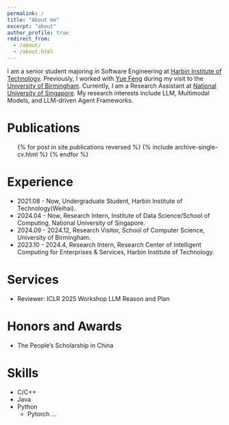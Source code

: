 ```yaml
---
permalink: /
title: "About me"
excerpt: "about"
author_profile: true
redirect_from: 
  - /about/
  - /about.html
---
```


I am a senior student majoring in Software Engineering at [Harbin Institute of Technology](http://en.hit.edu.cn/). Previously, I worked with [Yue Feng](https://fengyue-leah.github.io/) during my visit to the [University of Birmingham](https://www.birmingham.ac.uk/). Currently, I am a Research Assistant at [National University of Singapore](https://www.nus.edu.sg/). My research interests include LLM, Multimodal Models, and LLM-driven Agent Frameworks.

Publications
======
  <ul>{% for post in site.publications reversed %}
    {% include archive-single-cv.html %}
  {% endfor %}</ul>

Experience
======
* 2021.08 - Now, Undergraduate Student, Harbin Institute of Technology(Weihai).
* 2024.04 - Now, Research Intern, Institute of Data Science/School of Computing, National University of Singapore.
* 2024.09 - 2024.12, Research Visitor, School of Computer Science, University of Birmingham.
* 2023.10 - 2024.4, Research Intern, Research Center of Intelligent Computing for Enterprises & Services, Harbin Institute of Technology.

Services
======
* Reviewer: ICLR 2025 Workshop LLM Reason and Plan

Honors and Awards
======
* The People’s Scholarship in China

Skills
======
* C/C++
* Java
* Python
  * Pytorch
...
